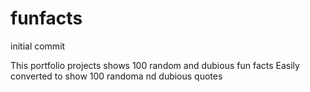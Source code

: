 # funfacts
initial commit

This portfolio projects shows 100 random and dubious fun facts
Easily converted to show 100 randoma nd dubious quotes
